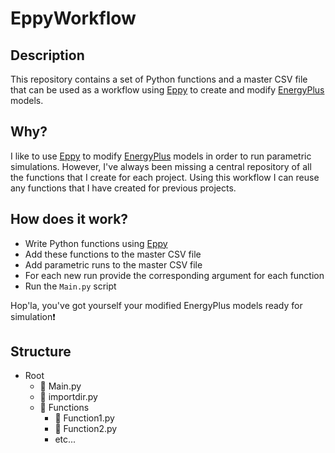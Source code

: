 # EppyWorkflow

## Description
This repository contains a set of Python functions and a master CSV file that can be used as a workflow using [Eppy](https://github.com/santoshphilip/eppy) to create and modify [EnergyPlus](https://github.com/NREL/EnergyPlus) models.

## Why?
I like to use [Eppy](https://github.com/santoshphilip/eppy) to modify [EnergyPlus](https://github.com/NREL/EnergyPlus) models in order to run parametric simulations. However, I've always been missing a central repository of all the functions that I create for each project. Using this workflow I can reuse any functions that I have created for previous projects.

## How does it work?
+ Write Python functions using [Eppy](https://github.com/santoshphilip/eppy) 
+ Add these functions to the master CSV file
+ Add parametric runs to the master CSV file
+ For each new run provide the corresponding argument for each function
+ Run the `Main.py` script

Hop'la, you've got yourself your modified EnergyPlus models ready for simulation:exclamation:

## Structure

* Root
  * :memo: Main.py
  * :memo: importdir.py
  * :file_folder: Functions
    * :memo: Function1.py
    * :memo: Function2.py
    * etc...
